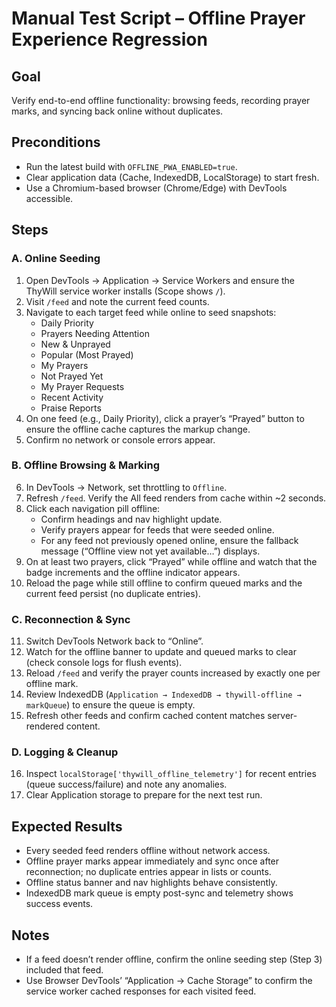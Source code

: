 # Manual Test Script – Offline Prayer Experience Regression

## Goal
Verify end-to-end offline functionality: browsing feeds, recording prayer marks, and syncing back online without duplicates.

## Preconditions
- Run the latest build with `OFFLINE_PWA_ENABLED=true`.
- Clear application data (Cache, IndexedDB, LocalStorage) to start fresh.
- Use a Chromium-based browser (Chrome/Edge) with DevTools accessible.

## Steps

### A. Online Seeding
1. Open DevTools → Application → Service Workers and ensure the ThyWill service worker installs (Scope shows `/`).
2. Visit `/feed` and note the current feed counts.
3. Navigate to each target feed while online to seed snapshots:
   - Daily Priority
   - Prayers Needing Attention
   - New & Unprayed
   - Popular (Most Prayed)
   - My Prayers
   - Not Prayed Yet
   - My Prayer Requests
   - Recent Activity
   - Praise Reports
4. On one feed (e.g., Daily Priority), click a prayer’s “Prayed” button to ensure the offline cache captures the markup change.
5. Confirm no network or console errors appear.

### B. Offline Browsing & Marking
6. In DevTools → Network, set throttling to `Offline`.
7. Refresh `/feed`. Verify the All feed renders from cache within ~2 seconds.
8. Click each navigation pill offline:
   - Confirm headings and nav highlight update.
   - Verify prayers appear for feeds that were seeded online.
   - For any feed not previously opened online, ensure the fallback message (“Offline view not yet available…”) displays.
9. On at least two prayers, click “Prayed” while offline and watch that the badge increments and the offline indicator appears.
10. Reload the page while still offline to confirm queued marks and the current feed persist (no duplicate entries).

### C. Reconnection & Sync
11. Switch DevTools Network back to “Online”.
12. Watch for the offline banner to update and queued marks to clear (check console logs for flush events).
13. Reload `/feed` and verify the prayer counts increased by exactly one per offline mark.
14. Review IndexedDB (`Application → IndexedDB → thywill-offline → markQueue`) to ensure the queue is empty.
15. Refresh other feeds and confirm cached content matches server-rendered content.

### D. Logging & Cleanup
16. Inspect `localStorage['thywill_offline_telemetry']` for recent entries (queue success/failure) and note any anomalies.
17. Clear Application storage to prepare for the next test run.

## Expected Results
- Every seeded feed renders offline without network access.
- Offline prayer marks appear immediately and sync once after reconnection; no duplicate entries appear in lists or counts.
- Offline status banner and nav highlights behave consistently.
- IndexedDB mark queue is empty post-sync and telemetry shows success events.

## Notes
- If a feed doesn’t render offline, confirm the online seeding step (Step 3) included that feed.
- Use Browser DevTools’ “Application → Cache Storage” to confirm the service worker cached responses for each visited feed.
